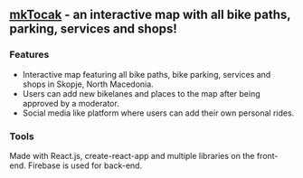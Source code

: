 ## <a href='https://mktocak.web.app'>mkTocak</a> - an interactive map with all bike paths, parking, services and shops!

### Features

- Interactive map featuring all bike paths, bike parking, services and shops in Skopje, North Macedonia.
- Users can add new bikelanes and places to the map after being approved by a moderator.
- Social media like platform where users can add their own personal rides.

### Tools

Made with React.js, create-react-app and multiple libraries on the front-end. Firebase is used for back-end.


